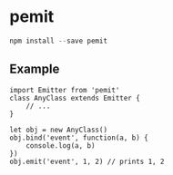# pemit

```js
npm install --save pemit
```

Example
---

```
import Emitter from 'pemit'
class AnyClass extends Emitter {
    // ...
}

let obj = new AnyClass()
obj.bind('event', function(a, b) {
    console.log(a, b)
})
obj.emit('event', 1, 2) // prints 1, 2
```
